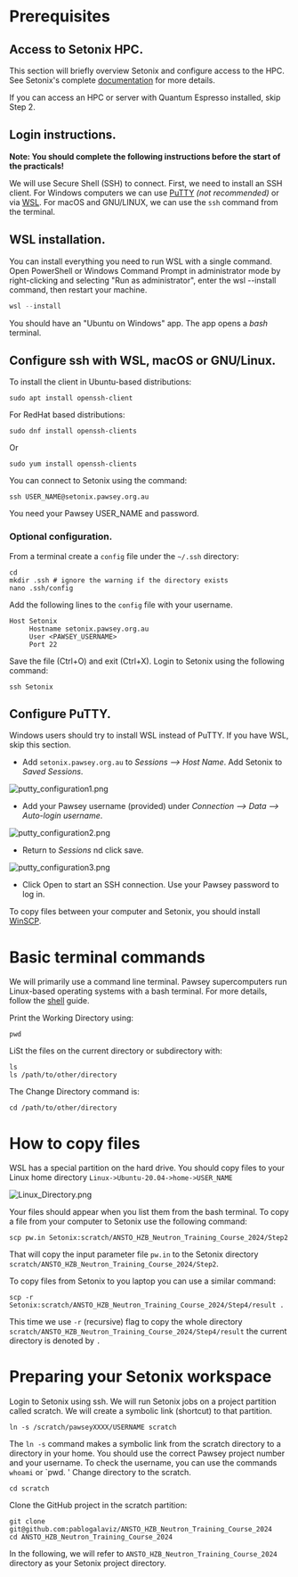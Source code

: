 # Prerequisites

## Access to Setonix HPC. 

This section will briefly overview Setonix and configure access to the HPC.
See Setonix's complete [documentation](https://pawsey.atlassian.net/wiki/spaces/US/pages/51930840/Supercomputing+Documentation) for more details. 

If you can access an HPC or server with Quantum Espresso installed, skip Step 2.  

## Login instructions.

**Note: You should complete the following instructions before the start of the practicals!**

We will use Secure Shell (SSH) to connect. First, we need to install an SSH client. 
For Windows computers we can use [PuTTY](https://putty.org/) *(not recommended)* or via [WSL](https://learn.microsoft.com/en-us/windows/wsl/install). 
For macOS and GNU/LINUX, we can use the `ssh` command from the terminal.  

## WSL installation. 
You can install everything you need to run WSL with a single command. 
Open PowerShell or Windows Command Prompt in administrator mode by right-clicking and selecting "Run as administrator", 
enter the wsl --install command, then restart your machine.

```PowerShell
wsl --install
```
You should have an "Ubuntu on Windows" app. The app opens a *bash* terminal.

## Configure ssh with WSL, macOS or GNU/Linux. 

To install the client in Ubuntu-based distributions:
```shell
sudo apt install openssh-client
```
For RedHat based distributions:
```shell
sudo dnf install openssh-clients
```
Or 
```shell
sudo yum install openssh-clients
```
You can connect to Setonix using the command:
```shell
ssh USER_NAME@setonix.pawsey.org.au
```
You need your Pawsey USER_NAME and password. 

### Optional configuration. 

From a terminal create a `config` file under the `~/.ssh` directory:
```shell
cd
mkdir .ssh # ignore the warning if the directory exists
nano .ssh/config
```

Add the following lines to the `config` file with your username. 
```
Host Setonix
     Hostname setonix.pawsey.org.au
     User <PAWSEY_USERNAME>
     Port 22
```

Save the file (Ctrl+O) and exit (Ctrl+X). Login to Setonix using the following command:
```shell
ssh Setonix
```

## Configure PuTTY.

Windows users should try to install WSL instead of PuTTY. If you have WSL, skip this section. 
* Add `setonix.pawsey.org.au` to *Sessions --> Host Name*. Add Setonix to *Saved Sessions*. 

![putty_configuration1.png](figures/PuTTY_Session.png)

* Add your Pawsey username (provided) under *Connection --> Data --> Auto-login username*.

![putty_configuration2.png](figures/PuTTY_Connection_Data.png)

* Return to *Sessions* nd click save. 

![putty_configuration3.png](figures/PuTTY_Session2.png)

* Click Open to start an SSH connection. Use your Pawsey password to log in. 

To copy files between your computer and Setonix, you should install [WinSCP](https://winscp.net/eng/index.php).

# Basic terminal commands 

We will primarily use a command line terminal. Pawsey supercomputers run Linux-based operating systems with a bash terminal. For more details, follow the [shell](https://swcarpentry.github.io/shell-novice/index.html) guide. 

Print the Working Directory using:
```shell
pwd  
```

LiSt the files on the current directory or subdirectory with:
```shell
ls 
ls /path/to/other/directory
```

The Change Directory command is:
```shell
cd /path/to/other/directory
```

# How to copy files

WSL has a special partition on the hard drive. You should copy files to your Linux home directory `Linux->Ubuntu-20.04->home->USER_NAME`

![Linux_Directory.png](figures/Linux_Directory.png)

Your files should appear when you list them from the bash terminal. To copy a file from your computer to Setonix use the following command:
```shell
scp pw.in Setonix:scratch/ANSTO_HZB_Neutron_Training_Course_2024/Step2
```
That will copy the input parameter file `pw.in` to the Setonix directory `scratch/ANSTO_HZB_Neutron_Training_Course_2024/Step2`. 

To copy files from Setonix to you laptop you can use a similar command:
```shell
scp -r Setonix:scratch/ANSTO_HZB_Neutron_Training_Course_2024/Step4/result . 
```
This time we use `-r` (recursive) flag to copy the whole directory `scratch/ANSTO_HZB_Neutron_Training_Course_2024/Step4/result` the current directory is denoted by `.`

# Preparing your Setonix workspace

Login to Setonix using ssh. We will run Setonix jobs on a project partition called scratch. We will create a symbolic link (shortcut) to that partition.
```shell
ln -s /scratch/pawseyXXXX/USERNAME scratch 
```
The `ln -s` command makes a symbolic link from the scratch directory to a directory in your home. You should use the correct Pawsey project number and your username.
To check the username, you can use the commands `whoami` or `pwd. ' Change directory to the scratch.
```shell
cd scratch
```
Clone the GitHub project in the scratch partition:
```shell
git clone git@github.com:pablogalaviz/ANSTO_HZB_Neutron_Training_Course_2024 
cd ANSTO_HZB_Neutron_Training_Course_2024
```
In the following, we will refer to `ANSTO_HZB_Neutron_Training_Course_2024` directory as your Setonix project directory. 